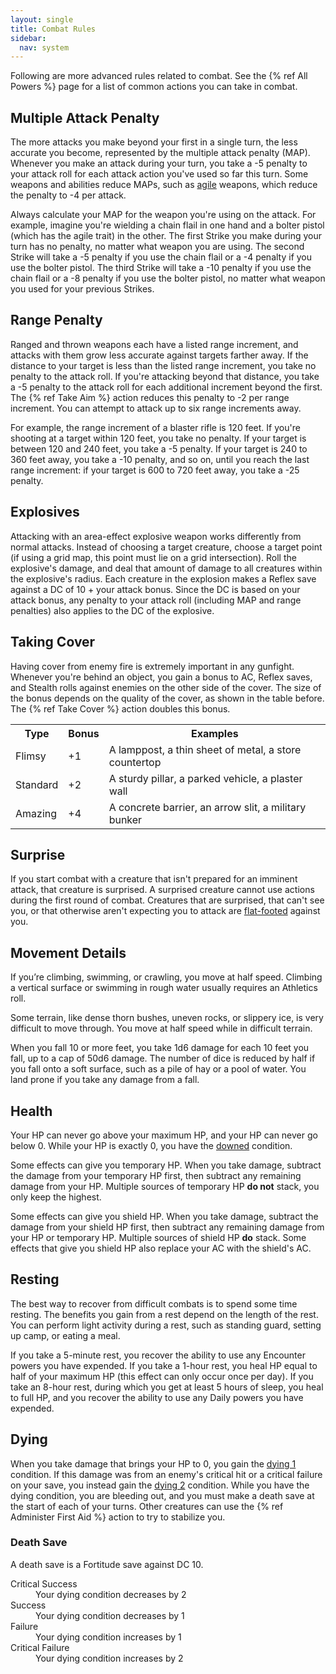 ```yaml
---
layout: single
title: Combat Rules
sidebar:
  nav: system
---
```


Following are more advanced rules related to combat. See the {% ref All Powers %} page for a list of common actions you can take in combat.

## Multiple Attack Penalty

The more attacks you make beyond your first in a single turn, the less accurate you become, represented by the multiple attack penalty (MAP). Whenever you make an attack during your turn, you take a -5 penalty to your attack roll for each attack action you've used so far this turn. Some weapons and abilities reduce MAPs, such as [agile](weapons.html#agile) weapons, which reduce the penalty to -4 per attack.

Always calculate your MAP for the weapon you're using on the attack. For example, imagine you're wielding a chain flail in one hand and a bolter pistol (which has the agile trait) in the other. The first Strike you make during your turn has no penalty, no matter what weapon you are using. The second Strike will take a -5 penalty if you use the chain flail or a -4 penalty if you use the bolter pistol. The third Strike will take a -10 penalty if you use the chain flail or a -8 penalty if you use the bolter pistol, no matter what weapon you used for your previous Strikes.

## Range Penalty

Ranged and thrown weapons each have a listed range increment, and attacks with them grow less accurate against targets farther away. If the distance to your target is less than the listed range increment, you take no penalty to the attack roll. If you're attacking beyond that distance, you take a -5 penalty to the attack roll for each additional increment beyond the first. The {% ref Take Aim %} action reduces this penalty to -2 per range increment. You can attempt to attack up to six range increments away.

For example, the range increment of a blaster rifle is 120 feet. If you're shooting at a target within 120 feet, you take no penalty. If your target is between 120 and 240 feet, you take a -5 penalty. If your target is 240 to 360 feet away, you take a -10 penalty, and so on, until you reach the last range increment: if your target is 600 to 720 feet away, you take a -25 penalty.

## Explosives

Attacking with an area-effect explosive weapon works differently from normal attacks. Instead of choosing a target creature, choose a target point (if using a grid map, this point must lie on a grid intersection). Roll the explosive's damage, and deal that amount of damage to all creatures within the explosive's radius. Each creature in the explosion makes a Reflex save against a DC of 10 + your attack bonus. Since the DC is based on your attack bonus, any penalty to your attack roll (including MAP and range penalties) also applies to the DC of the explosive.

## Taking Cover

Having cover from enemy fire is extremely important in any gunfight. Whenever you're behind an object, you gain a bonus to AC, Reflex saves, and Stealth rolls against enemies on the other side of the cover. The size of the bonus depends on the quality of the cover, as shown in the table before. The {% ref Take Cover %} action doubles this bonus.

<table>
  <tr>
    <th>Type</th>
    <th>Bonus</th>
    <th>Examples</th>
  </tr>
  <tr>
    <td>Flimsy</td>
    <td>+1</td>
    <td>A lamppost, a thin sheet of metal, a store countertop</td>
  </tr>
  <tr>
    <td>Standard</td>
    <td>+2</td>
    <td>A sturdy pillar, a parked vehicle, a plaster wall</td>
  </tr>
  <tr>
    <td>Amazing</td>
    <td>+4</td>
    <td>A concrete barrier, an arrow slit, a military bunker</td>
  </tr>
</table>

## Surprise

If you start combat with a creature that isn't prepared for an imminent attack, that creature is surprised. A surprised creature cannot use actions during the first round of combat. Creatures that are surprised, that can't see you, or that otherwise aren't expecting you to attack are [flat-footed](conditions.html#flat-footed) against you.

## Movement Details

If you’re climbing, swimming, or crawling, you move at half speed. Climbing a vertical surface or swimming in rough water usually requires an Athletics roll.

Some terrain, like dense thorn bushes, uneven rocks, or slippery ice, is very difficult to move through. You move at half speed while in difficult terrain.

When you fall 10 or more feet, you take 1d6 damage for each 10 feet you fall, up to a cap of 50d6 damage. The number of dice is reduced by half if you fall onto a soft surface, such as a pile of hay or a pool of water. You land prone if you take any damage from a fall.

## Health

Your HP can never go above your maximum HP, and your HP can never go below 0. While your HP is exactly 0, you have the [downed](conditions.html#downed) condition.

Some effects can give you temporary HP. When you take damage, subtract the damage from your temporary HP first, then subtract any remaining damage from your HP. Multiple sources of temporary HP **do not** stack, you only keep the highest.

Some effects can give you shield HP. When you take damage, subtract the damage from your shield HP first, then subtract any remaining damage from your HP or temporary HP. Multiple sources of shield HP **do** stack. Some effects that give you shield HP also replace your AC with the shield's AC.

## Resting

The best way to recover from difficult combats is to spend some time resting. The benefits you gain from a rest depend on the length of the rest. You can perform light activity during a rest, such as standing guard, setting up camp, or eating a meal.

If you take a 5-minute rest, you recover the ability to use any Encounter powers you have expended. If you take a 1-hour rest, you heal HP equal to half of your maximum HP (this effect can only occur once per day). If you take an 8-hour rest, during which you get at least 5 hours of sleep, you heal to full HP, and you recover the ability to use any Daily powers you have expended.

## Dying

When you take damage that brings your HP to 0, you gain the [dying 1](conditions.html#dying-x) condition. If this damage was from an enemy's critical hit or a critical failure on your save, you instead gain the [dying 2](conditions.html#dying-x) condition. While you have the dying condition, you are bleeding out, and you must make a death save at the start of each of your turns. Other creatures can use the {% ref Administer First Aid %} action to try to stabilize you.

### Death Save

A death save is a Fortitude save against DC 10.

<dl class="tags">
  <dt>Critical Success</dt>
  <dd>Your dying condition decreases by 2</dd>
  <dt>Success</dt>
  <dd>Your dying condition decreases by 1</dd>
  <dt>Failure</dt>
  <dd>Your dying condition increases by 1</dd>
  <dt>Critical Failure</dt>
  <dd>Your dying condition increases by 2</dd>
</dl>